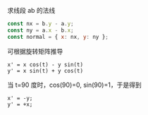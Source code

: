 求线段 ab 的法线
```js
const nx = b.y - a.y;
const ny = a.x - b.x;
const normal = { x: nx, y: ny };
```

可根据旋转矩阵推导
```
x' = x cos(t) - y sin(t)
y' = x sin(t) + y cos(t)
```

当 t=90 度时，cos(90)=0, sin(90)=1，于是得到
```
x' = -y;
y' = +x;
```